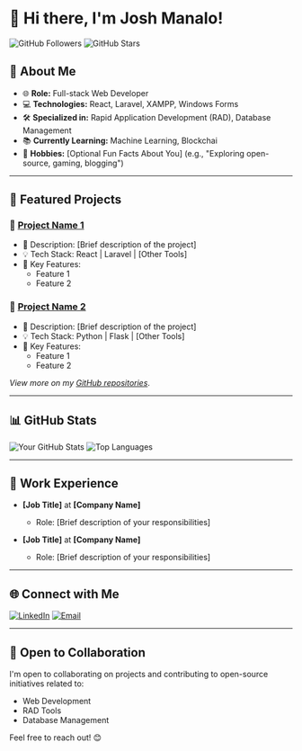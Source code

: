 # 👋 Hi there, I'm Josh Manalo!

![GitHub Followers](https://img.shields.io/github/followers/whiplashx?style=social)
![GitHub Stars](https://img.shields.io/github/stars/whiplashx?style=social)

## 🌟 About Me
- 🌐 **Role:** Full-stack Web Developer
- 💻 **Technologies:** React, Laravel, XAMPP, Windows Forms
- 🛠️ **Specialized in:** Rapid Application Development (RAD), Database Management
- 📚 **Currently Learning:** Machine Learning, Blockchai
- 🌱 **Hobbies:** [Optional Fun Facts About You] (e.g., "Exploring open-source, gaming, blogging")

---

## 🚀 Featured Projects

### 🔗 [Project Name 1](https://github.com/whiplashx/project1)
- 🌟 Description: [Brief description of the project]
- 💡 Tech Stack: React | Laravel | [Other Tools]
- 📝 Key Features: 
  - Feature 1
  - Feature 2

### 🔗 [Project Name 2](https://github.com/whiplashx/project2)
- 🌟 Description: [Brief description of the project]
- 💡 Tech Stack: Python | Flask | [Other Tools]
- 📝 Key Features:
  - Feature 1
  - Feature 2

*View more on my [GitHub repositories](https://github.com/whiplashx?tab=repositories)*.

---

## 📊 GitHub Stats

![Your GitHub Stats](https://github-readme-stats.vercel.app/api?username=whiplashx&show_icons=true&theme=radical)
![Top Languages](https://github-readme-stats.vercel.app/api/top-langs/?username=whiplashx&layout=compact&theme=radical)

---

## 💼 Work Experience
- **[Job Title]** at **[Company Name]**
  - Role: [Brief description of your responsibilities]

- **[Job Title]** at **[Company Name]**
  - Role: [Brief description of your responsibilities]

---

## 🌐 Connect with Me

[![LinkedIn](https://img.shields.io/badge/LinkedIn-0077B5?logo=linkedin&logoColor=white)]([https://www.linkedin.com/in/](https://www.linkedin.com/in/josh-manalo-5b8743327/))
[![Email](https://img.shields.io/badge/Email-D14836?logo=gmail&logoColor=white)](mailto:lwhip91@gmail.com)

---

## 🤝 Open to Collaboration
I'm open to collaborating on projects and contributing to open-source initiatives related to:
- Web Development
- RAD Tools
- Database Management

Feel free to reach out! 😊
